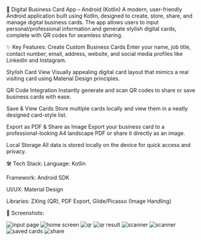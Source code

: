 🧾 Digital Business Card App – Android (Kotlin)
A modern, user-friendly Android application built using Kotlin, designed to create, store, share, and manage digital business cards. The app allows users to input personal/professional information and generate stylish digital cards, complete with QR codes for seamless sharing.

✨ Key Features:
Create Custom Business Cards
Enter your name, job title, contact number, email, address, website, and social media profiles like LinkedIn and Instagram.

Stylish Card View
Visually appealing digital card layout that mimics a real visiting card using Material Design principles.

QR Code Integration
Instantly generate and scan QR codes to share or save business cards with ease.

Save & View Cards
Store multiple cards locally and view them in a neatly designed card-style list.

Export as PDF & Share as Image
Export your business card to a professional-looking A4 landscape PDF or share it directly as an image.

Local Storage
All data is stored locally on the device for quick access and privacy.

🛠 Tech Stack:
Language: Kotlin

Framework: Android SDK


UI/UX: Material Design

Libraries: ZXing (QR), PDF Export, Glide/Picasso (Image Handling)

📸 Screenshots:

![input page](https://github.com/user-attachments/assets/c6ba39c0-96fd-4559-aed1-d7e4eaae7ed5)
![home screen](https://github.com/user-attachments/assets/8f679233-9c56-47fd-830c-cf838db67593)
![qr](https://github.com/user-attachments/assets/64ee3c53-fc74-4817-b34e-937b335f29a4)
![qr result](https://github.com/user-attachments/assets/1345c22d-c337-4dae-bf0a-dae52ea52158)
![scanner](https://github.com/user-attachments/assets/3fa92fc8-9a77-4ae3-98dc-9570220723af)
![scanner](https://github.com/user-attachments/assets/af5464c8-31c1-437d-9a70-9d41b6d3399b)
![saved cards](https://github.com/user-attachments/assets/b4fba2cd-9ef9-4589-b13d-ea8095ffa6a0)
![share](https://github.com/user-attachments/assets/ef50bd33-2f66-4feb-94b7-a626682900e7)

